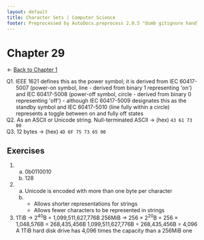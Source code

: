 ```yaml
---
layout: default
title: Character Sets | Computer Science
footer: Preprocessed by AutoDocs.preprocess 2.0.5 "dumb gitignore handling is gone?" ⓒ Starwort, 2020
---
```


<style>
    :not(ul) + ol {
        counter-reset: list-ctr;
        list-style-type: none;
        list-style-position: outside;
    }
    :not(ul) + ol > li {
        counter-increment: list-ctr;
    }
    :not(ul) + ol > li::before {
        content:"Q" counter(list-ctr) ". ";
        margin-left: -25px;
    }
    ol ul {
        list-style-type: lower-alpha;
    }
    ol ul ul {
        list-style-type: lower-roman;
    }
    ul ol {
        list-style-type: circle;
    }
    ul {
        list-style-type: decimal;
    }
    ul ul {
        list-style-type: lower-alpha;
    }
    ul ul ul {
        list-style-type: lower-roman;
    }
</style>

# Chapter 29

← [Back to Chapter 1](./index.html)

1. IEEE 1621 defines this as the power symbol; it is derived from IEC 60417-5007 (power-on symbol, line - derived from binary 1 representing 'on') and IEC 60417-5008 (power-off symbol, circle - derived from binary 0 representing 'off') - although IEC 60417-5009 designates this as the standby symbol and IEC 60417-5010 (line fully within a circle) represents a toggle between on and fully off states
2. As an ASCII or Unicode string. Null-terminated ASCII -> (hex) `43 61 73 00`
3. 12 bytes -> (hex) `4D 6F 75 73 65 00`

## Exercises

- ​
    - 0b0110010
    - 128
- ​
    - Unicode is encoded with more than one byte per character
    - ​
        1. Allows shorter representations for strings
        1. Allows fewer characters to be represented in strings
- 1TiB -> 2<sup>40</sup>B = 1,099,511,627,776B
    256MiB -> 256 × 2<sup>20</sup>B = 256 × 1,048,576B = 268,435,456B
    1,099,511,627,776B ÷ 268,435,456B = 4,096
    A 1TiB hard disk drive has 4,096 times the capacity than a 256MiB one
